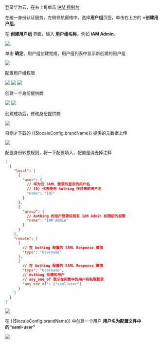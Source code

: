<IntegrationDetailCard title="配置华为云">

登录华为云，在右上角单击 <a class="strong" href="https://console.huaweicloud.com/iam" target="_blank">IAM 控制台</a>

在统一身份认证服务，左侧导航窗格中，选择**用户组**页签，单击右上方的 **+创建用户组**。

在 **创建用户组** 界面，输入 **用户组名称**，例如 **IAM Admin**。

<img src="~@imagesZhCn/integration/huawei-cloud/2-1.png" class="md-img-padding" />

单击 **确定**，用户组创建完成，用户组列表中显示新创建的用户组

<img src="~@imagesZhCn/integration/huawei-cloud/2-2.png" class="md-img-padding" />

配置用户组权限

<img src="~@imagesZhCn/integration/huawei-cloud/2-3.png" class="md-img-padding" />

<img src="~@imagesZhCn/integration/huawei-cloud/2-4.png" class="md-img-padding" />

<img src="~@imagesZhCn/integration/huawei-cloud/2-5.png" class="md-img-padding" />

创建一个身份提供商

<img src="~@imagesZhCn/integration/huawei-cloud/2-6.png" class="md-img-padding" />

<img src="~@imagesZhCn/integration/huawei-cloud/2-7.png" class="md-img-padding" />

创建成功后，修改身份提供商

<img src="~@imagesZhCn/integration/huawei-cloud/2-8.png" class="md-img-padding" />

将刚才下载的 {{$localeConfig.brandName}} 提供的元数据上传

<img src="~@imagesZhCn/integration/huawei-cloud/2-9.png" class="md-img-padding" />

配置身份转换规则，将一下配置填入，配置是请去掉注释

```json
[
  {
    "local": [
      {
        "user": {
          // 华为云 SAML 登录后显示的用户名
          // {0} 代表使用 Authing 传过来的用户名
          "name": "{0}"
        }
      },
      {
        "group": {
          // Authing 的用户登录后具有 IAM Admin 权限组的权限
          "name": "IAM Admin"
        }
      }
    ],
    "remote": [
      {
        // 在 Authing 配置的 SAML Response 键值
        "type": "Username"
      },
      {
        // 在 Authing 配置的 SAML Response 键值
        "type": "Username",
        // Authing 创建的用户
        // any_one_of 表示在列表中的用户有权限登录
        "any_one_of": ["saml-user"]
      }
    ]
  }
]
```

<img src="~@imagesZhCn/integration/huawei-cloud/2-10.png" class="md-img-padding" />

在 {{$localeConfig.brandName}} 中创建一个用户 **用户名为配置文件中的“saml-user”**

<img src="~@imagesZhCn/integration/huawei-cloud/2-11.png" class="md-img-padding" />

</IntegrationDetailCard>
